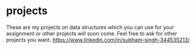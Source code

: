 # projects
These are my projects on data structures which you can use for your assignment or other projects will soon come.
Feel free to ask for other projects you want.
https://www.linkedin.com/in/subham-singh-344535213/
